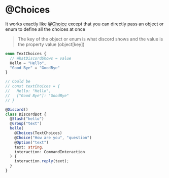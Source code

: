 # @Choices
It works exactly like [@Choice](/decorators/choice/) except that you can directly pass an object or enum to define all the choices at once

> The key of the object or enum is what discord shows and the value is the property value (object[key])

```ts
enum TextChoices {
  // WhatDiscordShows = value
  Hello = "Hello",
  "Good Bye" = "GoodBye"
}

// Could be
// const textChoices = {
//   Hello: "Hello",
//   ["Good Bye"]: "GoodBye"
// }

@Discord()
class DiscordBot {
  @Slash("hello")
  @Group("text")
  hello(
    @Choices(TextChoices)
    @Choice("How are you", "question")
    @Option("text")
    text: string,
    interaction: CommandInteraction
  ) {
    interaction.reply(text);
  }
}
```
